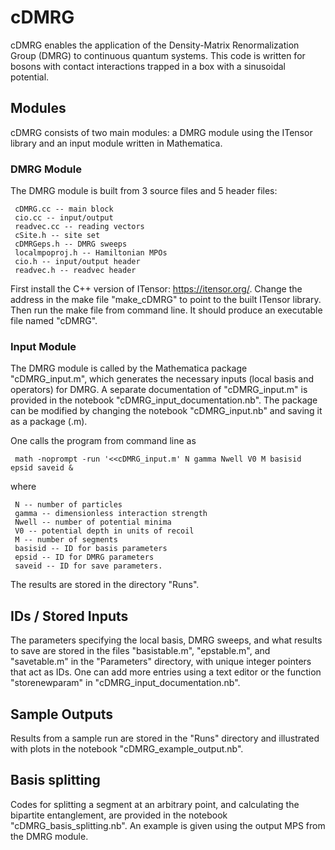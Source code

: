 # cDMRG

  cDMRG enables the application of the Density-Matrix Renormalization Group (DMRG) to continuous quantum systems. This code is written for bosons with contact interactions trapped in a box with a sinusoidal potential.


## Modules

  cDMRG consists of two main modules: a DMRG module using the ITensor library and an input module written in Mathematica.


### DMRG Module

  The DMRG module is built from 3 source files and 5 header files:

     cDMRG.cc -- main block
     cio.cc -- input/output
     readvec.cc -- reading vectors
     cSite.h -- site set
     cDMRGeps.h -- DMRG sweeps
     localmpoproj.h -- Hamiltonian MPOs
     cio.h -- input/output header
     readvec.h -- readvec header

  First install the C++ version of ITensor: https://itensor.org/. Change the address in the make file "make_cDMRG" to point to the built ITensor library. Then run the make file from command line. It should produce an executable file named "cDMRG".


### Input Module

  The DMRG module is called by the Mathematica package "cDMRG_input.m", which generates the necessary inputs (local basis and operators) for DMRG. A separate documentation of "cDMRG_input.m" is provided in the notebook "cDMRG_input_documentation.nb". The package can be modified by changing the notebook "cDMRG_input.nb" and saving it as a package (.m).

  One calls the program from command line as 

     math -noprompt -run '<<cDMRG_input.m' N gamma Nwell V0 M basisid epsid saveid &
  
  where
  
     N -- number of particles
     gamma -- dimensionless interaction strength
     Nwell -- number of potential minima
     V0 -- potential depth in units of recoil
     M -- number of segments
     basisid -- ID for basis parameters
     epsid -- ID for DMRG parameters
     saveid -- ID for save parameters.

  The results are stored in the directory "Runs".


## IDs / Stored Inputs

  The parameters specifying the local basis, DMRG sweeps, and what results to save are stored in the files "basistable.m", "epstable.m", and "savetable.m" in the "Parameters" directory, with unique integer pointers that act as IDs. One can add more entries using a text editor or the function "storenewparam" in "cDMRG_input_documentation.nb".


## Sample Outputs

  Results from a sample run are stored in the "Runs" directory and illustrated with plots in the notebook "cDMRG_example_output.nb".


## Basis splitting

  Codes for splitting a segment at an arbitrary point, and calculating the bipartite entanglement, are provided in the notebook "cDMRG_basis_splitting.nb". An example is given using the output MPS from the DMRG module.
